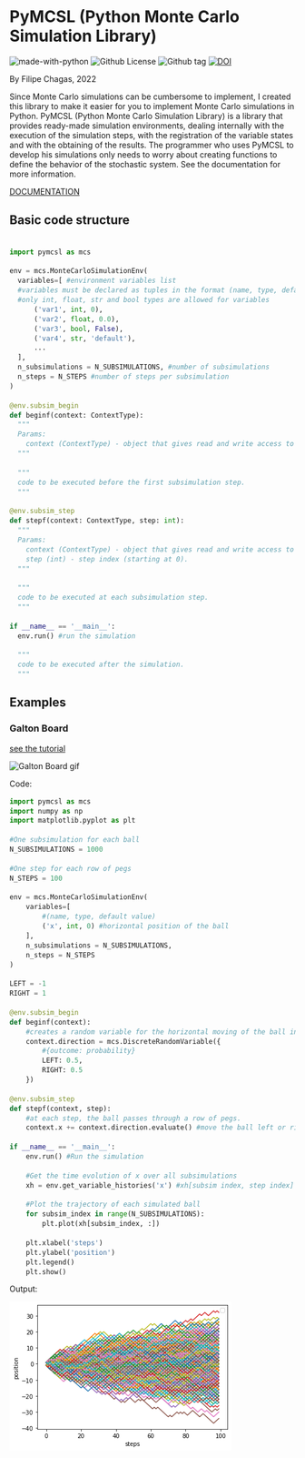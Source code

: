# PyMCSL (Python Monte Carlo Simulation Library)

![made-with-python](https://img.shields.io/badge/Made%20with-Python-1f425f.svg)
![Github License](https://img.shields.io/github/license/FilipeChagasDev/PyMCSL)
![Github tag](https://img.shields.io/github/v/tag/FilipeChagasDev/PyMCSL)
[![DOI](https://zenodo.org/badge/500016774.svg)](https://zenodo.org/badge/latestdoi/500016774)

By Filipe Chagas, 2022

Since Monte Carlo simulations can be cumbersome to implement, I created this library to make it easier for you to implement Monte Carlo simulations in Python. PyMCSL (Python Monte Carlo Simulation Library) is a library that provides ready-made simulation environments, dealing internally with the execution of the simulation steps, with the registration of the variable states and with the obtaining of the results. The programmer who uses PyMCSL to develop his simulations only needs to worry about creating functions to define the behavior of the stochastic system. See the documentation for more information.

[DOCUMENTATION](https://pymcsl.readthedocs.io/)

## Basic code structure

```python

import pymcsl as mcs

env = mcs.MonteCarloSimulationEnv(
  variables=[ #environment variables list
  #variables must be declared as tuples in the format (name, type, default value).
  #only int, float, str and bool types are allowed for variables
      ('var1', int, 0),
      ('var2', float, 0.0),
      ('var3', bool, False),
      ('var4', str, 'default'),
      ...
  ],
  n_subsimulations = N_SUBSIMULATIONS, #number of subsimulations
  n_steps = N_STEPS #number of steps per subsimulation
)

@env.subsim_begin
def beginf(context: ContextType):
  """
  Params:
    context (ContextType) - object that gives read and write access to all the current states of the variables.
  """

  """
  code to be executed before the first subsimulation step.
  """

@env.subsim_step
def stepf(context: ContextType, step: int):
  """
  Params:
    context (ContextType) - object that gives read and write access to all the current states of the variables.
    step (int) - step index (starting at 0).
  """

  """
  code to be executed at each subsimulation step.
  """

if __name__ == '__main__':
  env.run() #run the simulation

  """
  code to be executed after the simulation.
  """
```

## Examples

### Galton Board

[see the tutorial](https://pymcsl.readthedocs.io/en/latest/examples/galtonboard.html)

![Galton Board gif](https://64.media.tumblr.com/02df8ba13155a78eab4bfb054d195684/tumblr_p5wrk7ZIYX1w6skpso1_500.gifv)

Code:

```python
import pymcsl as mcs
import numpy as np
import matplotlib.pyplot as plt

#One subsimulation for each ball
N_SUBSIMULATIONS = 1000

#One step for each row of pegs
N_STEPS = 100

env = mcs.MonteCarloSimulationEnv(
    variables=[
        #(name, type, default value)
        ('x', int, 0) #horizontal position of the ball 
    ],
    n_subsimulations = N_SUBSIMULATIONS, 
    n_steps = N_STEPS 
)

LEFT = -1
RIGHT = 1

@env.subsim_begin
def beginf(context):
    #creates a random variable for the horizontal moving of the ball in each step.
    context.direction = mcs.DiscreteRandomVariable({
        #{outcome: probability}
        LEFT: 0.5,  
        RIGHT: 0.5
    })

@env.subsim_step
def stepf(context, step):
    #at each step, the ball passes through a row of pegs.
    context.x += context.direction.evaluate() #move the ball left or right

if __name__ == '__main__':
    env.run() #Run the simulation

    #Get the time evolution of x over all subsimulations
    xh = env.get_variable_histories('x') #xh[subsim index, step index]

    #Plot the trajectory of each simulated ball
    for subsim_index in range(N_SUBSIMULATIONS):
        plt.plot(xh[subsim_index, :])

    plt.xlabel('steps')
    plt.ylabel('position')
    plt.legend()
    plt.show()
```

Output:

![galtonboard_graph](docs/imgs/examples_galtonboard_9_1.png)